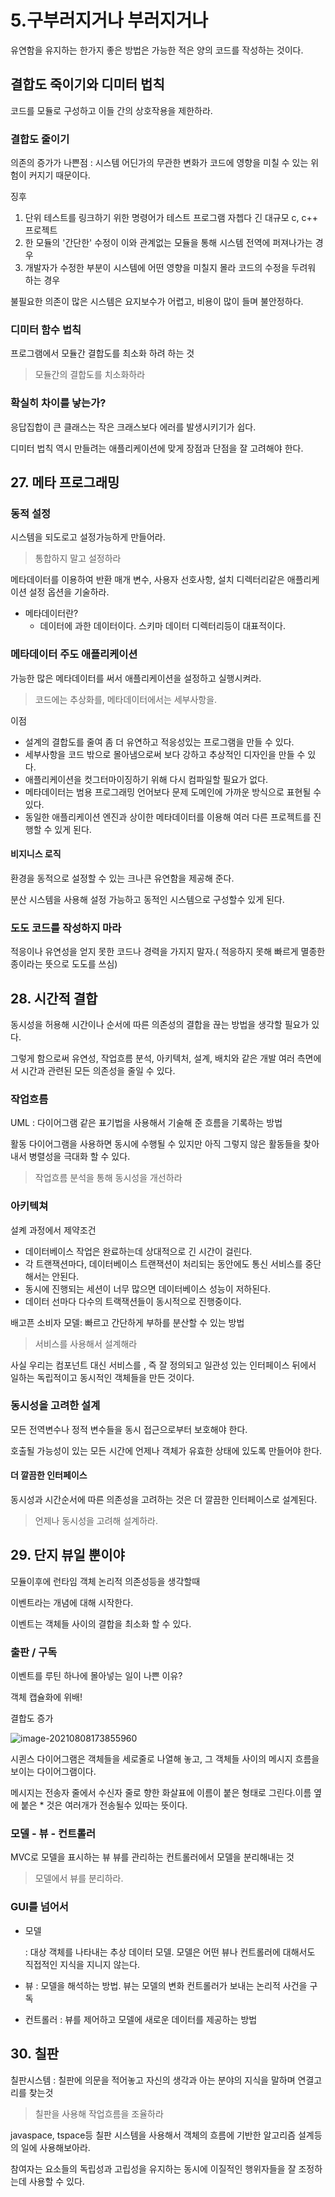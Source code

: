 # 5.구부러지거나 부러지거나



유연함을 유지하는 한가지 좋은 방법은 가능한 적은 양의 코드를 작성하는 것이다.



## 결합도 죽이기와 디미터 법칙

코드를 모듈로 구성하고 이들 간의 상호작용을 제한하라.



### 결합도 줄이기

의존의 증가가 나쁜점 : 시스템 어딘가의 무관한 변화가 코드에 영향을 미칠 수 있는 위험이 커지기 때문이다.



징후

1. 단위 테스트를 링크하기 위한 명령어가 테스트 프로그램 자쳅다 긴 대규모 c, c++ 프로젝트
2. 한 모듈의 '간단한' 수정이 이와 관계없는 모듈을 통해 시스템 전역에 퍼져나가는 경우
3. 개발자가 수정한 부분이 시스템에 어떤 영향을 미칠지 몰라 코드의 수정을 두려워 하는 경우



불필요한 의존이 많은 시스템은 요지보수가 어렵고, 비용이 많이 들며 불안정하다.



### 디미터 함수 법칙

프로그램에서 모듈간 결합도를 최소화 하려 하는 것

> 모듈간의 결합도를 치소화하라



### 확실히 차이를 낳는가?

응답집합이 큰 클래스는 작은 크래스보다 에러를 발생시키기가 쉽다.

디미터 법칙 역시 만들려는 애플리케이션에 맞게 장점과 단점을 잘 고려해야 한다.



## 27. 메타 프로그래밍



### 동적 설정

시스템을 되도로고 설정가능하게 만들어라.

> 통합하지 말고 설정하라



메타데이터를 이용하여 반환 매개 변수, 사용자 선호사항, 설치 디렉터리같은 애플리케이션 설정 옵션을 기술하라.

- 메타데이터란? 
  - 데이터에 과한 데이터이다. 스키마 데이터 디렉터리등이 대표적이다.



### 메타데이터 주도 애플리케이션



가능한 많은 메타데이터를 써서 애플리케이션을 설정하고 실행시켜라.

> 코드에는 추상화를, 메타데이터에서는 세부사항을.



이점 

- 설계의 결합도를 줄여 좀 더 유연하고 적응성있는 프로그램을 만들 수 있다.
- 세부사항을 코드 밖으로 몰아냄으로써 보다 강하고 추상적인 디자인을 만들 수 있다.
- 애플리케이션을 컷그터마이징하기 위해 다시 컴파일할 필요가 없다.
- 메타데이터는 범용 프로그래밍 언어보다 문제 도메인에 가까운 방식으로 표현될 수 있다.
- 동일한 애플리케이션 엔진과 상이한 메타데이터를 이용해 여러 다른 프로젝트를 진행할 수 있게 된다.



#### 비지니스 로직

환경을 동적으로 설정할 수 있는 크나큰 유연함을 제공해 준다.

분산 시스템을 사용해 설정 가능하고 동적인 시스템으로 구성할수 있게 된다.



### 도도 코드를 작성하지 마라

적응이나 유연성을 얻지 못한 코드나 경력을 가지지 말자.( 적응하지 못해 빠르게 멸종한 종이라는 뜻으로 도도를 쓰심)



## 28. 시간적 결합

동시성을 허용해 시간이나 순서에 따른 의존성의 결합을 끊는 방법을 생각할 필요가 있다.

그렇게 함으로써 유연성, 작업흐름 분석, 아키텍처, 설계, 배치와 같은 개발 여러 측면에서 시간과 관련된 모든 의존성을 줄일 수 있다.



### 작업흐름



UML : 다이어그램 같은  표기법을 사용해서 기술해 준 흐름을 기록하는 방법

활동  다이어그램을 사용하면 동시에 수행될 수 있지만 아직 그렇지 않은 활동들을 찾아내서 병렬성을 극대화 할 수 있다.

> 작업흐름 분석을 통해 동시성을 개선하라



### 아키텍쳐

설켸 과정에서 제약조건

- 데이터베이스 작업은 완료하는데 상대적으로 긴 시간이 걸린다.
- 각 트랜잭션마다, 데이터베이스 트랜잭션이 처리되는 동안에도 통신 서비스를 중단해서는 안된다.
- 동시에 진행되는 세션이 너무 많으면 데이터베이스 성능이 저하된다.
- 데이터 선마다 다수의 트랙잭션들이 동시적으로 진행중이다.



배고픈 소비자 모델: 빠르고 간단하게 부하를 분산할 수 있는 방법

> 서비스를 사용해서 설계해라



사실 우리는 컴포넌트 대신 서비스를 , 즉 잘 정의되고 일관성 있는 인터페이스 뒤에서 일하는 독립적이고 동시적인 객체들을 만든 것이다.



### 동시성을 고려한 설계

모든 전역변수나 정적 변수들을 동시 접근으로부터 보호해야 한다.

호출될 가능성이 있는 모든 시간에 언제나 객체가 유효한 상태에 있도록 만들어야 한다.



#### 더 깔끔한 인터페이스

동시성과 시간순서에 따른 의존성을 고려하는 것은 더 깔끔한 인터페이스로 설계된다.

> 언제나 동시성을 고려해 설계하라.



## 29. 단지 뷰일 뿐이야



모듈이후에  런타임 객체 논리적 의존성등을 생각할때

 이벤트라는 개념에 대해 시작한다.

이벤트는 객체들 사이의 결합을 최소화 할 수 있다.



### 출판 / 구독

이벤트를 루틴 하나에 몰아넣는 일이 나쁜 이유?

 객체 캡슐화에 위배!

결합도 증가

![image-20210808173855960](C:\Users\user.DESKTOP-MH5KDIR.000\AppData\Roaming\Typora\typora-user-images\image-20210808173855960.png)

시퀸스 다이어그램은 객체들을 세로줄로 나열해 놓고, 그 객체들 사이의 메시지 흐름을 보이는 다이어그램이다.

메시지는 전송자 줄에서 수신자 줄로 향한 화살표에 이름이 붙은 형태로 그린다.이름 옆에 붙은 * 것은 여러개가 전송될수 있따는 뜻이다.



### 모델 - 뷰 - 컨트롤러

MVC로 모델을 표시하는 뷰 뷰를 관리하는 컨트롤러에서 모델을 분리해내는 것



> 모델에서 뷰를 분리하라.



### GUI를 넘어서

- 모델

   : 대상 객체를 나타내는 추상 데이터 모델. 모델은 어떤 뷰나 컨트롤러에 대해서도 직접적인 지식을 지니지 않는다.

- 뷰
  : 모델을 해석하는 방법. 뷰는 모델의 변화 컨트롤러가 보내는 논리적 사건을 구독

- 컨트롤러
  : 뷰를 제어하고 모델에 새로운 데이터를 제공하는 방법



## 30. 칠판

칠판시스템 : 칠판에  의문을 적어놓고 자신의 생각과 아는 분야의 지식을 말하며 연결고리를 찾는것

> 칠판을 사용해 작업흐름을 조율하라

javaspace, tspace등 칠판 시스템을 사용해서 객체의 흐름에 기반한 알고리즘 설계등의 일에 사용해보아라.

참여자는 요소들의 독립성과 고립성을 유지하는 동시에 이질적인 행위자들을 잘 조정하는데 사용할 수 있다.
